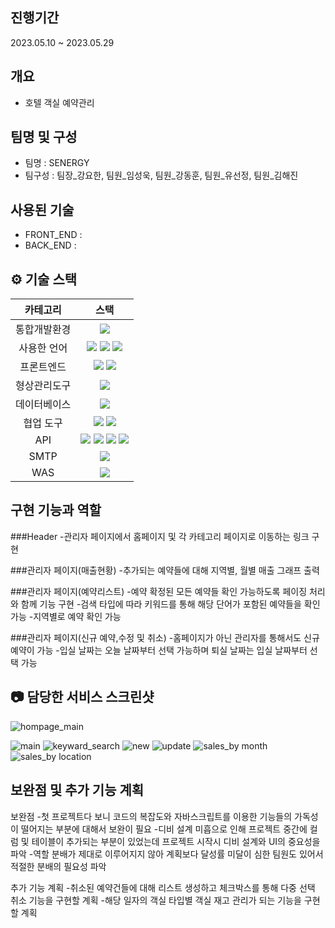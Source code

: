 ## 진행기간
2023.05.10 ~ 2023.05.29

## 개요
- 호텔 객실 예약관리

## 팀명 및 구성
- 팀명 : SENERGY
- 팀구성 : 팀장_강요한, 팀원_임성욱, 팀원_강동훈, 팀원_유선정, 팀원_김해진


## 사용된 기술
- FRONT_END :
- BACK_END :


## ⚙️ 기술 스택

|  카테고리  |                                                                                                                                                                                                 스택                                                                                                                                                                                                 |
| :--------: | :--------------------------------------------------------------------------------------------------------------------------------------------------------------------------------------------------------------------------------------------------------------------------------------------------------------------------------------------------------------------------------------------------: |
|통합개발환경|<img src="https://img.shields.io/badge/Eclipse IDE-181717?style=flat&logo=Eclipse IDE" />
|사용한 언어| <img src="https://img.shields.io/badge/Java-darkblue?style=flat&logo=Java" /> <img src="https://img.shields.io/badge/Javascript-4B4B77?style=flat&logo=Javascript" /> <img src="https://img.shields.io/badge/jQuery-0769AD?style=flat&logo=jQuery" />
|프론트엔드|<img src="https://img.shields.io/badge/HTML 5-302683?style=flat&logo=HTML5" /> <img src="https://img.shields.io/badge/CSS 3-1572B6?style=flat&logo=CSS3" />| 
|형상관리도구|<img src="https://img.shields.io/badge/Github-181717?style=flat&logo=github&logoColor=white" />
|데이터베이스|<img src="https://img.shields.io/badge/OracleDB-F80000?style=flat&logo=Oracle&logoColor=white" />
|협업 도구|<img src="https://img.shields.io/badge/Discord-5865F2?style=flat&logo=discord&logoColor=white" /> <img src="https://img.shields.io/badge/KakaoOven-FFCD00?style=flat&logo=Kakao&logoColor=white" />|
|API|  <img src="https://img.shields.io/badge/Kakao-FFCD00?style=flat&logo=Kakao&logoColor=white" /> <img src="https://img.shields.io/badge/Portone-darkblue?style=flat" /> <img src="https://img.shields.io/badge/Navigator-302683?style=flat&logo=HTML5" /> <img src="https://img.shields.io/badge/Geolocation-302683?style=flat&logo=HTML5" />|
|SMTP|<img src="https://img.shields.io/badge/네이버SMTP-03C75A?style=flat&logo=naver&logoColor=white" />|
|WAS|<img src="https://img.shields.io/badge/Tomcat 9.0-F8DC75?style=flat&logo=Apache Tomcat&logoColor=black" />|



## 구현 기능과 역할
###Header
-관리자 페이지에서 홈페이지 및 각 카테고리 페이지로 이동하는 링크 구현

###관리자 페이지(매출현황)
-추가되는 예약들에 대해 지역별, 월별 매출 그래프 출력

###관리자 페이지(예약리스트)
-예약 확정된 모든 예약들 확인 가능하도록 페이징 처리와 함께 기능 구현
-검색 타입에 따라 키워드를 통해 해당 단어가 포함된 예약들을 확인 가능
-지역별로 예약 확인 가능

###관리자 페이지(신규 예약,수정 및 취소)
-홈페이지가 아닌 관리자를 통해서도 신규 예약이 가능
-입실 날짜는 오늘 날짜부터 선택 가능하며 퇴실 날짜는 입실 날짜부터 선택 가능
  

## 📷 담당한 서비스 스크린샷
![hompage_main](https://github.com/sulim1222/semiproject/assets/169763082/6afc196f-7100-4861-b665-44b5b1261089)

![main](https://github.com/sulim1222/semiproject/assets/169763082/cef980e0-9d02-40cb-ad51-183dce98f116)
![keyward_search](https://github.com/sulim1222/semiproject/assets/169763082/bafc7989-abc8-49ae-95b9-3a7d2aeb8404)
![new](https://github.com/sulim1222/semiproject/assets/169763082/f6cec911-d5d1-488c-87ac-88a6aad3582c)
![update](https://github.com/sulim1222/semiproject/assets/169763082/81c8aa9b-5aeb-4527-8c69-0045e95cd6e1)
![sales_by month](https://github.com/sulim1222/semiproject/assets/169763082/3e523ae9-bf7e-483e-a71b-4d116d9d1262)
![sales_by location](https://github.com/sulim1222/semiproject/assets/169763082/05da14ce-9410-4f89-8593-cec2751f9efe)


## 보완점 및 추가 기능 계획
보완점
-첫 프로젝트다 보니 코드의 복잡도와 자바스크립트를 이용한 기능들의 가독성이 떨어지는 부분에 대해서 보완이 필요
-디비 설계 미흡으로 인해 프로젝트 중간에 컬럼 및 테이블이 추가되는 부분이 있었는데 프로젝트 시작시 디비 설계와 UI의 중요성을 파악
-역할 분배가 제대로 이루어지지 않아 계획보다 달성률 미달이 심한 팀원도 있어서 적절한 분배의 필요성 파악

추가 기능 계획
-취소된 예약건들에 대해 리스트 생성하고 체크박스를 통해 다중 선택 취소 기능을 구현할 계획
-해당 일자의 객실 타입별 객실 재고 관리가 되는 기능을 구현할 계획

